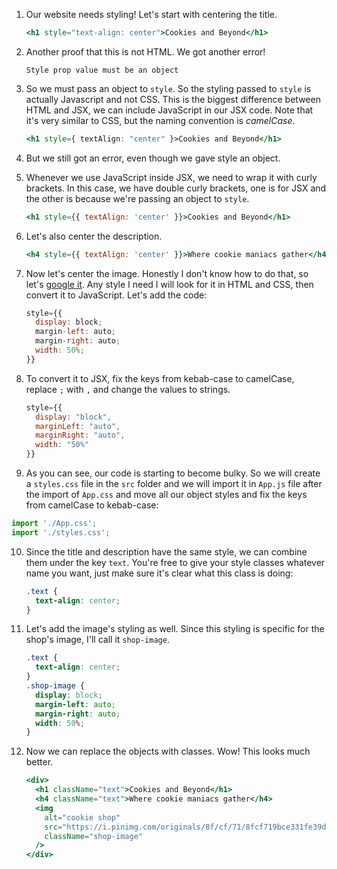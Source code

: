 1. Our website needs styling! Let's start with centering the title.

   ```jsx
   <h1 style="text-align: center">Cookies and Beyond</h1>
   ```

2. Another proof that this is not HTML. We got another error!

   ```
   Style prop value must be an object
   ```

3. So we must pass an object to `style`. So the styling passed to `style` is actually Javascript and not CSS. This is the biggest difference between HTML and JSX, we can include JavaScript in our JSX code. Note that it's very similar to CSS, but the naming convention is _camelCase_.

   ```jsx
   <h1 style={ textAlign: "center" }>Cookies and Beyond</h1>
   ```

4. But we still got an error, even though we gave style an object.

5. Whenever we use JavaScript inside JSX, we need to wrap it with curly brackets. In this case, we have double curly brackets, one is for JSX and the other is because we're passing an object to `style`.

   ```jsx
   <h1 style={{ textAlign: 'center' }}>Cookies and Beyond</h1>
   ```

6. Let's also center the description.

   ```jsx
   <h4 style={{ textAlign: 'center' }}>Where cookie maniacs gather</h4>
   ```

7. Now let's center the image. Honestly I don't know how to do that, so let's [google it](https://www.w3schools.com/howto/howto_css_image_center.asp). Any style I need I will look for it in HTML and CSS, then convert it to JavaScript. Let's add the code:

   ```jsx
   style={{
     display: block;
     margin-left: auto;
     margin-right: auto;
     width: 50%;
   }}
   ```

8. To convert it to JSX, fix the keys from kebab-case to camelCase, replace `;` with `,` and change the values to strings.

   ```jsx
   style={{
     display: "block",
     marginLeft: "auto",
     marginRight: "auto",
     width: "50%"
   }}
   ```

9. As you can see, our code is starting to become bulky. So we will create a `styles.css` file in the `src` folder and we will import it in `App.js` file after the import of `App.css` and move all our object styles and fix the keys from camelCase to kebab-case:

```javascript
import './App.css';
import './styles.css';
```

10. Since the title and description have the same style, we can combine them under the key `text`. You're free to give your style classes whatever name you want, just make sure it's clear what this class is doing:

    ```css
    .text {
      text-align: center;
    }
    ```

11. Let's add the image's styling as well. Since this styling is specific for the shop's image, I'll call it `shop-image`.

    ```css
    .text {
      text-align: center;
    }
    .shop-image {
      display: block;
      margin-left: auto;
      margin-right: auto;
      width: 50%;
    }
    ```

12. Now we can replace the objects with classes. Wow! This looks much better.

    ```jsx
    <div>
      <h1 className="text">Cookies and Beyond</h1>
      <h4 className="text">Where cookie maniacs gather</h4>
      <img
        alt="cookie shop"
        src="https://i.pinimg.com/originals/8f/cf/71/8fcf719bce331fe39d7e31ebf07349f3.jpg"
        className="shop-image"
      />
    </div>
    ```
